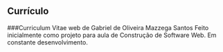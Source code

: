 ## Currículo
###Curriculum Vitae web de Gabriel de Oliveira Mazzega Santos
Feito inicialmente como projeto para aula de Construção de Software Web.
Em constante desenvolvimento.
